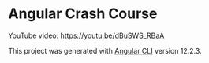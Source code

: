 # Angular Crash Course

YouTube video: https://youtu.be/dBuSWS_RBaA

This project was generated with [Angular CLI](https://github.com/angular/angular-cli) version 12.2.3.

